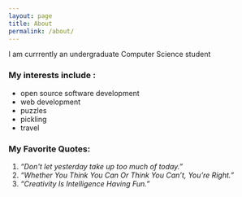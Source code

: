 ```yaml
---
layout: page
title: About
permalink: /about/
---
```


I am currrently an undergraduate Computer Science student 

### My interests include :
* open source software development 
* web development
* puzzles
* pickling 
* travel

### My Favorite Quotes:

1. _“Don't let yesterday take up too much of today.”_
2. _“Whether You Think You Can Or Think You Can’t, You’re Right.”_
3. _“Creativity Is Intelligence Having Fun.”_


